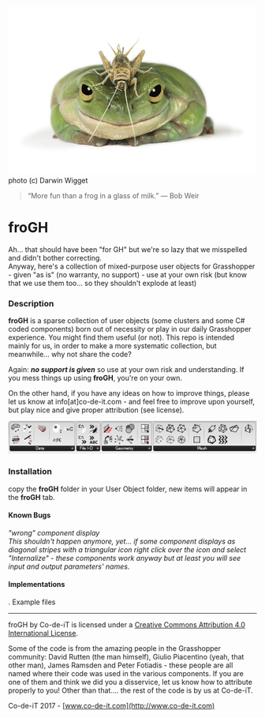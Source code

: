 ![froGH](https://raw.githubusercontent.com/Co-de-iT/froGH/master/media/frog-and-grasshopper-darwin-wiggett.jpg)
photo (c) Darwin Wigget

> “More fun than a frog in a glass of milk.” 
> ― Bob Weir

# froGH
Ah... that should have been "for GH" but we're so lazy that we misspelled and didn't bother correcting.  
Anyway, here's a collection of mixed-purpose user objects for Grasshopper - given "as is" (no warranty, no support) - use at your own risk (but know that we use them too... so they shouldn't explode at least)

### Description
**froGH** is a sparse collection of user objects (some clusters and some C# coded components) born out of necessity or play in our daily Grasshopper experience. You might find them useful (or not). This repo is intended mainly for us, in order to make a more systematic collection, but meanwhile... why not share the code?  

Again: _**no support is given**_ so use at your own risk and understanding. If you mess things up using **froGH**, you're on your own.  
  
On the other hand, if you have any ideas on how to improve things, please let us know at info[at]co-de-it.com - and feel free to improve upon yourself, but play nice and give proper attribution (see license).
  
![froGH panel](https://raw.githubusercontent.com/Co-de-iT/froGH/master/media/froGH%20panel.PNG)
  
### Installation
copy the **froGH** folder in your User Object folder, new items will appear in the **froGH** tab.

#### Known Bugs
*"wrong" component display*  
*This shouldn't happen anymore, yet... if some component displays as diagonal stripes with a triangular icon right click over the icon and select "Internalize" - these components work anyway but at least you will see input and output parameters' names.*  
  
#### Implementations
. Example files  
  
-------

froGH by Co-de-iT is licensed under a [Creative Commons Attribution 4.0 International License](http://creativecommons.org/licenses/by/4.0/).  

Some of the code is from the amazing people in the Grasshopper community: David Rutten (the man himself), Giulio Piacentino (yeah, that other man), James Ramsden and Peter Fotiadis - these people are all named where their code was used in the various components. If you are one of them and think we did you a disservice, let us know how to attribute properly to you! Other than that.... the rest of the code is by us at Co-de-iT.  
  
Co-de-iT 2017 - [www.co-de-it.com](http://www.co-de-it.com)

